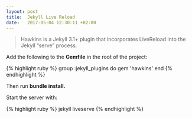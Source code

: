 ```yaml
---
layout: post
title:  Jekyll Live Reload
date:   2017-05-04 12:30:11 +02:00
---
```


<blockquote>
  Hawkins is a Jekyll 3.1+ plugin that incorporates LiveReload into the Jekyll “serve” process.
</blockquote>

<p>Add the following to the <strong>Gemfile</strong> in the root of the project:</p>

{% highlight ruby %}
  group :jekyll_plugins do
    gem 'hawkins'
  end
{% endhighlight %}

<p>
  Then run <strong>bundle install.</strong>
</p>
<p>Start the server with: </p>

{% highlight ruby %}
  jekyll liveserve
{% endhighlight %}
